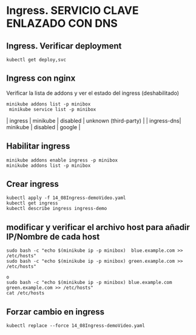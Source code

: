 # Ingress. SERVICIO CLAVE ENLAZADO CON DNS

## Ingress. Verificar deployment

    kubectl get deploy,svc

## Ingress con nginx

Verificar la lista de addons y ver el estado del ingress (deshabilitado)

    minikube addons list -p minibox
     minikube service list -p minibox

| ingress    | minikube | disabled | unknown (third-party)          |
| ingress-dns| minikube | disabled | google                         |

## Habilitar ingress

    minikube addons enable ingress -p minibox
    minikube addons list -p minibox

## Crear ingress

    kubectl apply -f 14_08Ingress-demoVideo.yaml
    kubectl get ingress
    kubectl describe ingress ingress-demo

## modificar y verificar el archivo host para añadir IP/Nombre de cada host

    sudo bash -c "echo $(minikube ip -p minibox)  blue.example.com >> /etc/hosts"
    sudo bash -c "echo $(minikube ip -p minibox) green.example.com >> /etc/hosts"

    o
    sudo bash -c "echo $(minikube ip -p minibox) blue.example.com green.example.com >> /etc/hosts"
    cat /etc/hosts

## Forzar cambio en ingress

    kubectl replace --force 14_08Ingress-demoVideo.yaml
